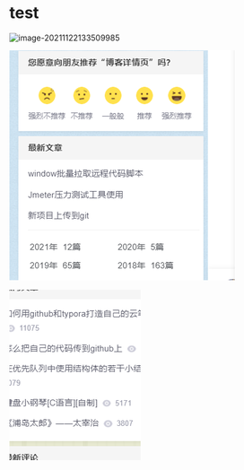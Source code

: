 # test

![image-20211122133509985](C:\Users\zhangzhenming\AppData\Roaming\Typora\typora-user-images\image-20211122133509985.png)

![image-20211122133540977](test.assets/image-20211122133540977.png)

![image-20211122134222868](test.assets/image-20211122134222868.png)